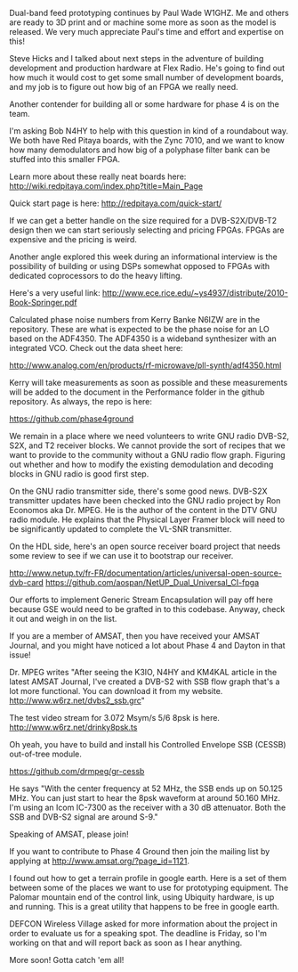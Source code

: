
Dual-band feed prototyping continues by Paul Wade W1GHZ. Me and others are ready to 3D print and or machine some more as soon as the model is released. We very much appreciate Paul's time and effort and expertise on this! 

Steve Hicks and I talked about next steps in the adventure of building development and production hardware at Flex Radio. He's going to find out how much it would cost to get some small number of development boards, and my job is to figure out how big of an FPGA we really need. 

Another contender for building all or some hardware for phase 4 is on the team. 

I'm asking Bob N4HY to help with this question in kind of a roundabout way. We both have Red Pitaya boards, with the Zync 7010, and we want to know how many demodulators and how big of a polyphase filter bank can be stuffed into this smaller FPGA. 

Learn more about these really neat boards here:
http://wiki.redpitaya.com/index.php?title=Main_Page

Quick start page is here:
http://redpitaya.com/quick-start/

If we can get a better handle on the size required for a DVB-S2X/DVB-T2 design then we can start seriously selecting and pricing FPGAs. FPGAs are expensive and the pricing is weird. 

Another angle explored this week during an informational interview is the possibility of building or using DSPs somewhat opposed to FPGAs with dedicated coprocessors to do the heavy lifting. 

Here's a very useful link: http://www.ece.rice.edu/~ys4937/distribute/2010-Book-Springer.pdf

Calculated phase noise numbers from Kerry Banke N6IZW are in the repository. These are what is expected to be the phase noise for an LO based on the ADF4350. The ADF4350 is a wideband synthesizer with an integrated VCO. Check out the data sheet here:

http://www.analog.com/en/products/rf-microwave/pll-synth/adf4350.html

Kerry will take measurements as soon as possible and these measurements will be added to the document in the Performance folder in the github repository. As always, the repo is here:

https://github.com/phase4ground

We remain in a place where we need volunteers to write GNU radio DVB-S2, S2X, and T2 receiver blocks. We cannot provide the sort of recipes that we want to provide to the community without a GNU radio flow graph. Figuring out whether and how to modify the existing demodulation and decoding blocks in GNU radio is good first step. 

On the GNU radio transmitter side, there's some good news. DVB-S2X transmitter updates have been checked into the GNU radio project by Ron Economos aka Dr. MPEG. He is the author of the content in the DTV GNU radio module. He explains that the Physical Layer Framer block will need to be significantly updated to complete the VL-SNR transmitter. 

On the HDL side, here's an open source receiver board project that needs some review to see if we can use it to bootstrap our receiver. 

http://www.netup.tv/fr-FR/documentation/articles/universal-open-source-dvb-card
https://github.com/aospan/NetUP_Dual_Universal_CI-fpga

Our efforts to implement Generic Stream Encapsulation will pay off here because GSE would need to be grafted in to this codebase. Anyway, check it out and weigh in on the list. 

If you are a member of AMSAT, then you have received your AMSAT Journal, and you might have noticed a lot about Phase 4 and Dayton in that issue!

Dr. MPEG writes "After seeing the K3IO, N4HY and KM4KAL article in the latest AMSAT Journal, I've created a DVB-S2 with SSB flow graph that's a lot more functional. You can download it from my website. http://www.w6rz.net/dvbs2_ssb.grc"

The test video stream for 3.072 Msym/s 5/6 8psk is here. http://www.w6rz.net/drinky8psk.ts 

Oh yeah, you have to build and install his Controlled Envelope SSB (CESSB) out-of-tree module.

https://github.com/drmpeg/gr-cessb 

He says "With the center frequency at 52 MHz, the SSB ends up on 50.125 MHz. You can just start to hear the 8psk waveform at around 50.160 MHz. I'm using an Icom IC-7300 as the receiver with a 30 dB attenuator. Both the SSB and DVB-S2 signal are around S-9."

Speaking of AMSAT, please join! 

If you want to contribute to Phase 4 Ground then join the mailing list by applying at 
http://www.amsat.org/?page_id=1121.I found out how to get a terrain profile in google earth. Here is a set of them between some of the places we want to use for prototyping equipment. The Palomar mountain end of the control link, using Ubiquity hardware, is up and running. This is a great utility that happens to be free in google earth.

DEFCON Wireless Village asked for more information about the project in order to evaluate us for a speaking spot. The deadline is Friday, so I'm working on that and will report back as soon as I hear anything. 

More soon! Gotta catch 'em all!